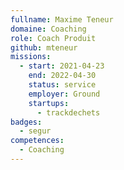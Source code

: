 ```yaml
---
fullname: Maxime Teneur
domaine: Coaching
role: Coach Produit
github: mteneur
missions:
  - start: 2021-04-23
    end: 2022-04-30
    status: service
    employer: Ground
    startups:
      - trackdechets
badges:
  - segur
competences:
  - Coaching
---
```

